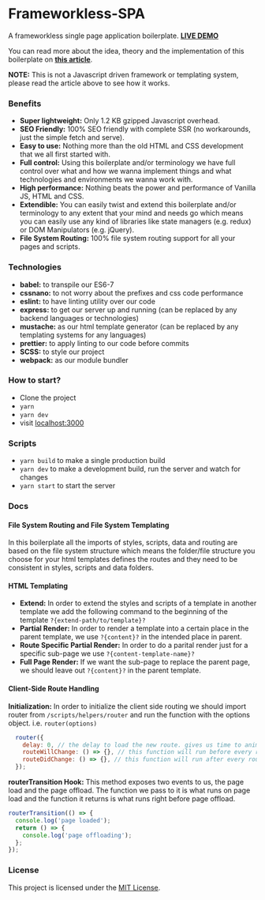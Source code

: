 # Frameworkless-SPA

A frameworkless single page application boilerplate. [**LIVE DEMO**](http://www.amin52j.com)

You can read more about the idea, theory and the implementation of this boilerplate on [**this article**](https://medium.com/@a.jafari.90/framework-less-single-page-application-a547325f6e0c).

**NOTE:** This is not a Javascript driven framework or templating system, please read the article above to see how it works.

### Benefits

* **Super lightweight:** Only 1.2 KB gzipped Javascript overhead.
* **SEO Friendly:** 100% SEO friendly with complete SSR (no workarounds, just the simple fetch and serve).
* **Easy to use:** Nothing more than the old HTML and CSS development that we all first started with.
* **Full control:** Using this boilerplate and/or terminology we have full control over what and how we wanna implement things and what technologies and environments we wanna work with.
* **High performance:** Nothing beats the power and performance of Vanilla JS, HTML and CSS.
* **Extendible:** You can easily twist and extend this boilerplate and/or terminology to any extent that your mind and needs go which means you can easily use any kind of libraries like state managers (e.g. redux) or DOM Manipulators (e.g. jQuery).
* **File System Routing:** 100% file system routing support for all your pages and scripts.

### Technologies

* **babel:** to transpile our ES6-7
* **cssnano:** to not worry about the prefixes and css code performance
* **eslint:** to have linting utility over our code
* **express:** to get our server up and running (can be replaced by any backend languages or technologies)
* **mustache:** as our html template generator (can be replaced by any templating systems for any languages)
* **prettier:** to apply linting to our code before commits
* **SCSS:** to style our project
* **webpack:** as our module bundler

### How to start?

* Clone the project
* `yarn`
* `yarn dev`
* visit [localhost:3000](http://127.0.0.1:3000)

### Scripts

* `yarn build` to make a single production build
* `yarn dev` to make a development build, run the server and watch for changes
* `yarn start` to start the server

### Docs

#### File System Routing and File System Templating

In this boilerplate all the imports of styles, scripts, data and routing are based on the file system structure which means the folder/file structure you choose for your html templates defines the routes and they need to be consistent in styles, scripts and data folders.

#### HTML Templating

* **Extend:** In order to extend the styles and scripts of a template in another template we add the following command to the beginning of the template `?{extend-path/to/template}?`
* **Partial Render:** In order to render a template into a certain place in the parent template, we use `?{content}?` in the intended place in parent.
* **Route Specific Partial Render:** In order to do a parital render just for a specific sub-page we use `?{content-template-name}?`
* **Full Page Render:** If we want the sub-page to replace the parent page, we should leave out `?{content}?` in the parent template.

#### Client-Side Route Handling

**Initialization:** In order to initialize the client side routing we should import router from `/scripts/helpers/router` and run the function with the options object. i.e. `router(options)`

```js
  router({
    delay: 0, // the delay to load the new route. gives us time to animate the page offload
    routeWillChange: () => {}, // this function will run before every route change
    routeDidChange: () => {}, // this function will run after every route change
  });
```

**routerTransition Hook:** This method exposes two events to us, the page load and the page offload. The function we pass to it is what runs on page load and the function it returns is what runs right before page offload.

```js
routerTransition(() => {
  console.log('page loaded');
  return () => {
    console.log('page offloading');
  };
});
```

### License

This project is licensed under the [MIT License](https://github.com/Amin52J/frameworkless-spa/blob/master/LICENSE).
